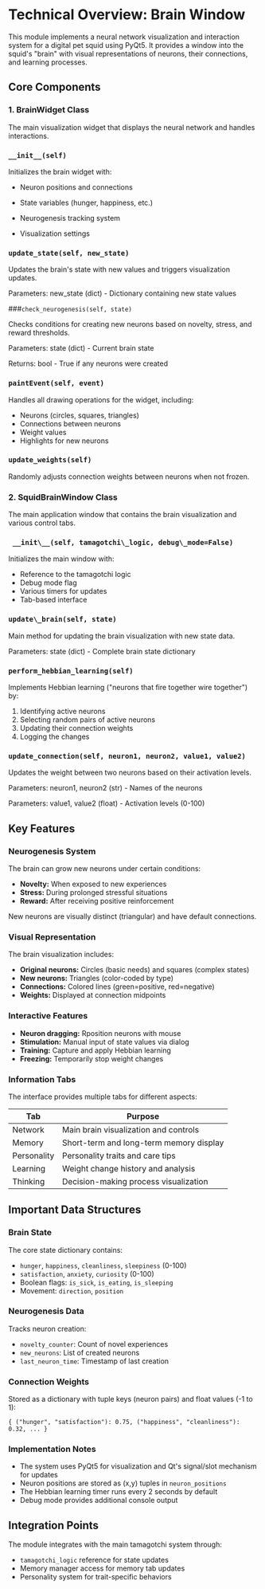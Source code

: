 # Technical Overview: Brain Window

This module implements a neural network visualization and interaction system for a digital pet squid using PyQt5. It provides a window into the squid's "brain" with visual representations of neurons, their connections, and learning processes.

## Core Components

### 1\. BrainWidget Class

The main visualization widget that displays the neural network and handles interactions.

### ` __init__(self) `

Initializes the brain widget with:

*   Neuron positions and connections

*   State variables (hunger, happiness, etc.)

*   Neurogenesis tracking system

*   Visualization settings

### `update_state(self, new_state)`

Updates the brain's state with new values and triggers visualization updates.

Parameters: new_state (dict) - Dictionary containing new state values

###`check_neurogenesis(self, state)`

Checks conditions for creating new neurons based on novelty, stress, and reward thresholds.

Parameters: state (dict) - Current brain state

Returns: bool - True if any neurons were created

### `paintEvent(self, event)`

Handles all drawing operations for the widget, including:

*   Neurons (circles, squares, triangles)
*   Connections between neurons
*   Weight values
*   Highlights for new neurons

### `update_weights(self)`

Randomly adjusts connection weights between neurons when not frozen.

### 2\. SquidBrainWindow Class

The main application window that contains the brain visualization and various control tabs.

### ` __init\__(self, tamagotchi\_logic, debug\_mode=False)`

Initializes the main window with:

*   Reference to the tamagotchi logic
*   Debug mode flag
*   Various timers for updates
*   Tab-based interface

### `update\_brain(self, state)`

Main method for updating the brain visualization with new state data.

Parameters: state (dict) - Complete brain state dictionary

### `perform_hebbian_learning(self)`

Implements Hebbian learning ("neurons that fire together wire together") by:

1.  Identifying active neurons
2.  Selecting random pairs of active neurons
3.  Updating their connection weights
4.  Logging the changes

### `update_connection(self, neuron1, neuron2, value1, value2)`

Updates the weight between two neurons based on their activation levels.

Parameters: neuron1, neuron2 (str) - Names of the neurons

Parameters: value1, value2 (float) - Activation levels (0-100)

## Key Features

### Neurogenesis System

The brain can grow new neurons under certain conditions:

*   **Novelty:** When exposed to new experiences
*   **Stress:** During prolonged stressful situations
*   **Reward:** After receiving positive reinforcement

New neurons are visually distinct (triangular) and have default connections.

### Visual Representation

The brain visualization includes:

*   **Original neurons:** Circles (basic needs) and squares (complex states)
*   **New neurons:** Triangles (color-coded by type)
*   **Connections:** Colored lines (green=positive, red=negative)
*   **Weights:** Displayed at connection midpoints

### Interactive Features

*   **Neuron dragging:** Rposition neurons with mouse
*   **Stimulation:** Manual input of state values via dialog
*   **Training:** Capture and apply Hebbian learning
*   **Freezing:** Temporarily stop weight changes

### Information Tabs

The interface provides multiple tabs for different aspects:

| Tab | Purpose |
| --- | --- |
| Network | Main brain visualization and controls |
| Memory | Short-term and long-term memory display |
| Personality | Personality traits and care tips |
| Learning | Weight change history and analysis |
| Thinking | Decision-making process visualization |

## Important Data Structures

### Brain State

The core state dictionary contains:

*   `hunger`, `happiness`, `cleanliness`, `sleepiness` (0-100)
*   `satisfaction`, `anxiety`, `curiosity` (0-100)
*   Boolean flags: `is_sick`, `is_eating`, `is_sleeping`
*   Movement: `direction`, `position`

### Neurogenesis Data

Tracks neuron creation:

*   `novelty_counter`: Count of novel experiences
*   `new_neurons`: List of created neurons
*   `last_neuron_time`: Timestamp of last creation

### Connection Weights

Stored as a dictionary with tuple keys (neuron pairs) and float values (-1 to 1):

`{
    ("hunger", "satisfaction"): 0.75,
    ("happiness", "cleanliness"): 0.32,
    ...
}`

### Implementation Notes

*   The system uses PyQt5 for visualization and Qt's signal/slot mechanism for updates
*   Neuron positions are stored as (x,y) tuples in `neuron_positions`
*   The Hebbian learning timer runs every 2 seconds by default
*   Debug mode provides additional console output

## Integration Points

The module integrates with the main tamagotchi system through:

*   `tamagotchi_logic` reference for state updates
*   Memory manager access for memory tab updates
*   Personality system for trait-specific behaviors

